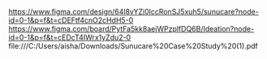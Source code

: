 https://www.figma.com/design/64l8vYZi0lccRonSJ5xuh5/sunucare?node-id=0-1&p=f&t=cDEFtf4cnO2cHdH5-0
https://www.figma.com/board/PytFa5kk8aejWPzplfDQ6B/Ideation?node-id=0-1&p=f&t=cEDcT4IWrx1yZdu2-0
file:///C:/Users/aisha/Downloads/Sunucare%20Case%20Study%20(1).pdf
